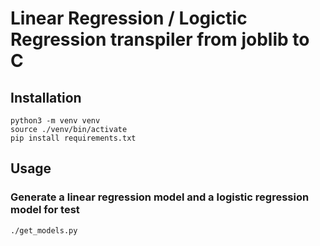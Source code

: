 # Linear Regression / Logictic Regression transpiler from joblib to C

## Installation

```
python3 -m venv venv
source ./venv/bin/activate
pip install requirements.txt
```

## Usage

### Generate a linear regression model and a logistic regression model for test
```
./get_models.py
```